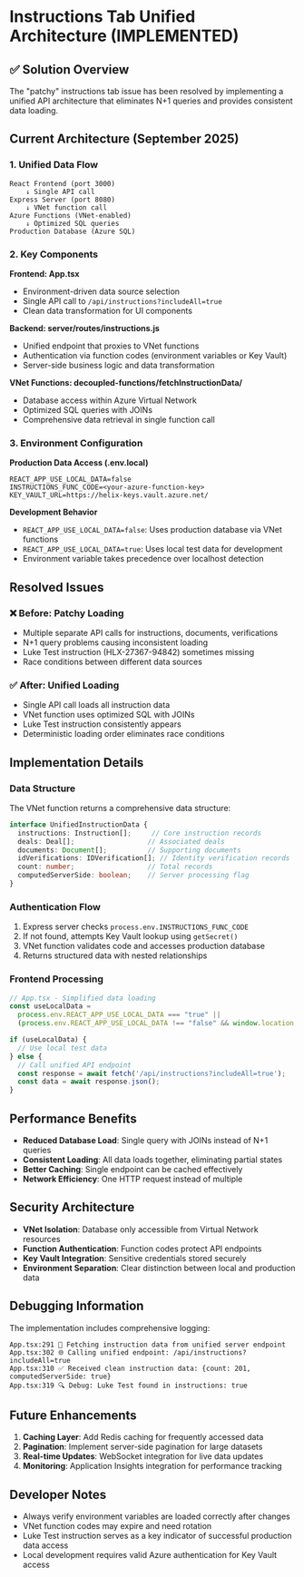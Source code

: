 # Instructions Tab Unified Architecture (IMPLEMENTED)

## ✅ Solution Overview

The "patchy" instructions tab issue has been resolved by implementing a unified API architecture that eliminates N+1 queries and provides consistent data loading.

## Current Architecture (September 2025)

### 1. Unified Data Flow
```
React Frontend (port 3000)
    ↓ Single API call
Express Server (port 8080) 
    ↓ VNet function call
Azure Functions (VNet-enabled)
    ↓ Optimized SQL queries
Production Database (Azure SQL)
```

### 2. Key Components

**Frontend: App.tsx**
- Environment-driven data source selection
- Single API call to `/api/instructions?includeAll=true`
- Clean data transformation for UI components

**Backend: server/routes/instructions.js**
- Unified endpoint that proxies to VNet functions
- Authentication via function codes (environment variables or Key Vault)
- Server-side business logic and data transformation

**VNet Functions: decoupled-functions/fetchInstructionData/**
- Database access within Azure Virtual Network
- Optimized SQL queries with JOINs
- Comprehensive data retrieval in single function call

### 3. Environment Configuration

**Production Data Access (.env.local)**
```env
REACT_APP_USE_LOCAL_DATA=false
INSTRUCTIONS_FUNC_CODE=<your-azure-function-key>
KEY_VAULT_URL=https://helix-keys.vault.azure.net/
```

**Development Behavior**
- `REACT_APP_USE_LOCAL_DATA=false`: Uses production database via VNet functions
- `REACT_APP_USE_LOCAL_DATA=true`: Uses local test data for development
- Environment variable takes precedence over localhost detection

## Resolved Issues

### ❌ Before: Patchy Loading
- Multiple separate API calls for instructions, documents, verifications
- N+1 query problems causing inconsistent loading
- Luke Test instruction (HLX-27367-94842) sometimes missing
- Race conditions between different data sources

### ✅ After: Unified Loading  
- Single API call loads all instruction data
- VNet function uses optimized SQL with JOINs
- Luke Test instruction consistently appears
- Deterministic loading order eliminates race conditions

## Implementation Details

### Data Structure
The VNet function returns a comprehensive data structure:
```typescript
interface UnifiedInstructionData {
  instructions: Instruction[];     // Core instruction records
  deals: Deal[];                  // Associated deals
  documents: Document[];          // Supporting documents  
  idVerifications: IDVerification[]; // Identity verification records
  count: number;                  // Total records
  computedServerSide: boolean;    // Server processing flag
}
```

### Authentication Flow
1. Express server checks `process.env.INSTRUCTIONS_FUNC_CODE`
2. If not found, attempts Key Vault lookup using `getSecret()`
3. VNet function validates code and accesses production database
4. Returns structured data with nested relationships

### Frontend Processing
```typescript
// App.tsx - Simplified data loading
const useLocalData = 
  process.env.REACT_APP_USE_LOCAL_DATA === "true" ||
  (process.env.REACT_APP_USE_LOCAL_DATA !== "false" && window.location.hostname === "localhost");

if (useLocalData) {
  // Use local test data
} else {
  // Call unified API endpoint
  const response = await fetch('/api/instructions?includeAll=true');
  const data = await response.json();
}
```

## Performance Benefits

- **Reduced Database Load**: Single query with JOINs instead of N+1 queries
- **Consistent Loading**: All data loads together, eliminating partial states
- **Better Caching**: Single endpoint can be cached effectively
- **Network Efficiency**: One HTTP request instead of multiple

## Security Architecture

- **VNet Isolation**: Database only accessible from Virtual Network resources
- **Function Authentication**: Function codes protect API endpoints
- **Key Vault Integration**: Sensitive credentials stored securely
- **Environment Separation**: Clear distinction between local and production data

## Debugging Information

The implementation includes comprehensive logging:
```
App.tsx:291 🔵 Fetching instruction data from unified server endpoint
App.tsx:302 🌐 Calling unified endpoint: /api/instructions?includeAll=true
App.tsx:310 ✅ Received clean instruction data: {count: 201, computedServerSide: true}
App.tsx:319 🔍 Debug: Luke Test found in instructions: true
```

## Future Enhancements

1. **Caching Layer**: Add Redis caching for frequently accessed data
2. **Pagination**: Implement server-side pagination for large datasets
3. **Real-time Updates**: WebSocket integration for live data updates
4. **Monitoring**: Application Insights integration for performance tracking

## Developer Notes

- Always verify environment variables are loaded correctly after changes
- VNet function codes may expire and need rotation
- Luke Test instruction serves as a key indicator of successful production data access
- Local development requires valid Azure authentication for Key Vault access
